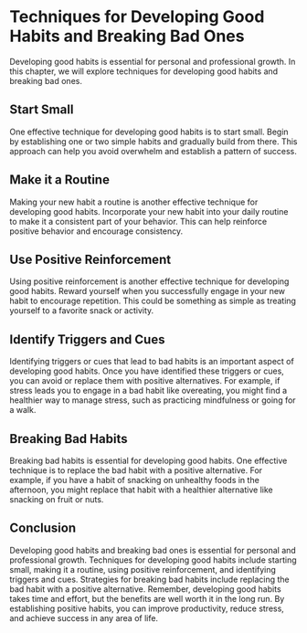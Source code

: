 Techniques for Developing Good Habits and Breaking Bad Ones
==============================================================================================

Developing good habits is essential for personal and professional growth. In this chapter, we will explore techniques for developing good habits and breaking bad ones.

Start Small
-----------

One effective technique for developing good habits is to start small. Begin by establishing one or two simple habits and gradually build from there. This approach can help you avoid overwhelm and establish a pattern of success.

Make it a Routine
-----------------

Making your new habit a routine is another effective technique for developing good habits. Incorporate your new habit into your daily routine to make it a consistent part of your behavior. This can help reinforce positive behavior and encourage consistency.

Use Positive Reinforcement
--------------------------

Using positive reinforcement is another effective technique for developing good habits. Reward yourself when you successfully engage in your new habit to encourage repetition. This could be something as simple as treating yourself to a favorite snack or activity.

Identify Triggers and Cues
--------------------------

Identifying triggers or cues that lead to bad habits is an important aspect of developing good habits. Once you have identified these triggers or cues, you can avoid or replace them with positive alternatives. For example, if stress leads you to engage in a bad habit like overeating, you might find a healthier way to manage stress, such as practicing mindfulness or going for a walk.

Breaking Bad Habits
-------------------

Breaking bad habits is essential for developing good habits. One effective technique is to replace the bad habit with a positive alternative. For example, if you have a habit of snacking on unhealthy foods in the afternoon, you might replace that habit with a healthier alternative like snacking on fruit or nuts.

Conclusion
----------

Developing good habits and breaking bad ones is essential for personal and professional growth. Techniques for developing good habits include starting small, making it a routine, using positive reinforcement, and identifying triggers and cues. Strategies for breaking bad habits include replacing the bad habit with a positive alternative. Remember, developing good habits takes time and effort, but the benefits are well worth it in the long run. By establishing positive habits, you can improve productivity, reduce stress, and achieve success in any area of life.
